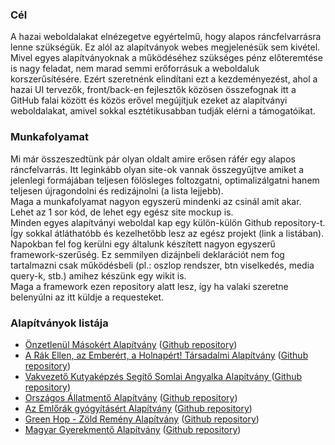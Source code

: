 <h3>Cél</h3>
<p>A hazai weboldalakat elnézegetve egyértelmű, hogy alapos ráncfelvarrásra lenne szükségük. Ez alól az alapítványok webes megjelenésük sem kivétel. Mivel egyes alapítványoknak a működéséhez szükséges pénz előteremtése is nagy feladat, nem marad semmi erőforrásuk a weboldaluk korszerűsítésére. Ezért szeretnénk elindítani ezt a kezdeményezést, ahol a hazai UI tervezők, front/back-en fejlesztők közösen összefognak itt a GitHub falai között és közös erővel megújítjuk ezeket az alapítványi weboldalakat, amivel sokkal esztétikusabban tudják elérni a támogatóikat.</p>

<h3>Munkafolyamat</h3>
<p>Mi már összeszedtünk pár olyan oldalt amire erősen ráfér egy alapos ráncfelvarrás. Itt leginkább olyan site-ok vannak összegyűjtve amiket a jelenlegi formájában teljesen fölösleges foltozgatni, optimalizálgatni hanem teljesen újragondolni és redizájnolni (a lista lejjebb).
<br>Maga a munkafolyamat nagyon egyszerü mindenki az csinál amit akar. Lehet az 1 sor kód, de lehet egy egész site mockup is.
<br>Minden egyes alapítványi weboldal kap egy külön-külön Github repository-t. Így sokkal átláthatóbb és kezelhetőbb lesz az egész projekt (link a listában).
<br>Napokban fel fog kerülni egy általunk készített nagyon egyszerű framework-szerűség. Ez semmilyen dizájnbeli deklarációt nem fog tartalmazni csak működésbeli (pl.: oszlop rendszer, btn viselkedés, media query-k, stb.) amihez készünk egy wikit is.
<br>Maga a framework ezen repository alatt lesz, így ha valaki szeretne belenyúlni az itt küldje a requesteket. 
</p>
<h3>Alapítványok listája</h3>
<ul>
	<li><a href="http://www.onzetlenul.hu/" target="_blank">Önzetlenül Másokért Alapítvány</a> (<a href="https://github.com/DiversyOS/onzetlenul_alapitvany">Github repository</a>)</li>
	<li><a href="http://www.rakellen.hu/" target="_blank">A Rák Ellen, az Emberért, a Holnapért! Társadalmi Alapítvány</a> (<a href="https://github.com/DiversyOS/rakellen-alapitvany">Github repository</a>)</li>
	<li><a href="http://vakvezetokutya.internettudakozo.hu/" target="_blank">Vakvezető Kutyaképzés Segítő Somlai Angyalka Alapítvány </a> (<a href="https://github.com/DiversyOS/vakvezeto-alapitvany">Github repository</a>)</li>
	<li><a href="http://www.allatmento.eu/" target="_blank">Országos Állatmentő Alapítvány</a> (<a href="https://github.com/DiversyOS/allatmento-alapitvany">Github repository</a>)</li>
	<li><a href="http://www.emlorakalapitvany.eoldal.hu/" target="_blank">Az Emlőrák gyógyításért Alapítvány</a> (<a href="https://github.com/DiversyOS/emlorak-alapitvany">Github repository</a>)</li>
	<li><a href="http://www.world-green-hope.com/" target="_blank">Green Hop - Zöld Remény Alapítvány</a> (<a href="https://github.com/DiversyOS/greenhop-alapitvany">Github repository</a>)</li>
	<li><a href="http://www.mgya.org/" target="_blank">Magyar Gyerekmentő Alapítvány</a> (<a href="https://github.com/DiversyOS/gyerekmento-alapitvany">Github repository</a>)</li>
</ul>
